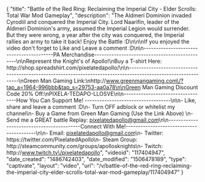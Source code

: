 {
    "title": "Battle of the Red Ring: Reclaiming the Imperial City - Elder Scrolls: Total War Mod Gameplay",
    "description": "The Aldmeri Dominion invaded Cyrodiil and conquered the Imperial City.  Lord Naarifin, leader of the Aldmeri Dominion's army, assumed the Imperial Legion would surrender.  But they were wrong, a year after the city was conquered, the Imperial rallies an army to take it back!  Enjoy the Battle :D\n\n\nIf you enjoyed the video don't forget to Like and Leave a comment :D\n\n-----------------------------------------PA Merchandise----------------------------------------------\n\nRepresent the Knight's of Apollo!\nBuy a T-shirt Here: http:\/\/shop.spreadshirt.com\/pixelatedapollo\/\n\n---------------------------------------------------------------------------------------------------------------\nGreen Man Gaming Link:\nhttp:\/\/www.greenmangaming.com\/?tap_a=1964-996bbb&tap_s=29753-aa0a78\n\nGreen Man Gaming Discount Code 20% Off:\nPIXELA-TEDAPO-LLOSVE\n\n----------------------------------How You Can Support Me! -----------------------------------\n\n- Like, share and leave a comment :D\n- Turn OFF adblock or whitelist my channel\n- Buy a Game from Green Man Gaming (Use the Link Above) \n- Send me a GREAT battle Replay: pixelatedapollo@gmail.com\n\n------------------------------------------Connect With Me!-----------------------------------------\n\n- Email: pixelatedapollo@gmail.com\n- Twitter: https:\/\/twitter.com\/PixelatedApollo\n- Steam Group:  http:\/\/steamcommunity.com\/groups\/apollosknights\n- Twitch: http:\/\/www.twitch.tv\/pixelatedapollo",
    "videoid": "117404947",
    "date_created": "1486742403",
    "date_modified": "1506478189",
    "type": "captivate",
    "layout": "video",
    "url": "\/v\/battle-of-the-red-ring-reclaiming-the-imperial-city-elder-scrolls-total-war-mod-gameplay\/117404947"
}
